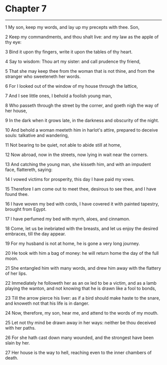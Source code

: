 # Chapter 7

***

1 My son, keep my words, and lay up my precepts with thee. Son,

2 Keep my commandments, and thou shalt live: and my law as the apple of thy eye:

3 Bind it upon thy fingers, write it upon the tables of thy heart.

4 Say to wisdom: Thou art my sister: and call prudence thy friend,

5 That she may keep thee from the woman that is not thine, and from the stranger who sweeteneth her words.

6 For I looked out of the window of my house through the lattice,

7 And I see little ones, I behold a foolish young man,

8 Who passeth through the street by the corner, and goeth nigh the way of her house,

9 In the dark when it grows late, in the darkness and obscurity of the night.

10 And behold a woman meeteth him in harlot's attire, prepared to deceive souls: talkative and wandering,

11 Not bearing to be quiet, not able to abide still at home,

12 Now abroad, now in the streets, now lying in wait near the corners.

13 And catching the young man, she kisseth him, and with an impudent face, flattereth, saying:

14 I vowed victims for prosperity, this day I have paid my vows.

15 Therefore I am come out to meet thee, desirous to see thee, and I have found thee.

16 I have woven my bed with cords, I have covered it with painted tapestry, brought from Egypt.

17 I have perfumed my bed with myrrh, aloes, and cinnamon.

18 Come, let us be inebriated with the breasts, and let us enjoy the desired embraces, till the day appear.

19 For my husband is not at home, he is gone a very long journey.

20 He took with him a bag of money: he will return home the day of the full moon.

21 She entangled him with many words, and drew him away with the flattery of her lips.

22 Immediately he followeth her as an ox led to be a victim, and as a lamb playing the wanton, and not knowing that he is drawn like a fool to bonds,

23 Till the arrow pierce his liver: as if a bird should make haste to the snare, and knoweth not that his life is in danger.

24 Now, therefore, my son, hear me, and attend to the words of my mouth.

25 Let not thy mind be drawn away in her ways: neither be thou deceived with her paths.

26 For she hath cast down many wounded, and the strongest have been slain by her.

27 Her house is the way to hell, reaching even to the inner chambers of death.

